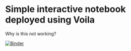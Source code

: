 # Simple interactive notebook deployed using Voila

Why is this not working?

[![Binder](https://mybinder.org/badge_logo.svg)](https://mybinder.org/v2/gh/mohnjahoney/simple_interactive/master?urlpath=%2Fvoila%2Frender%2Fapp.ipynb)

